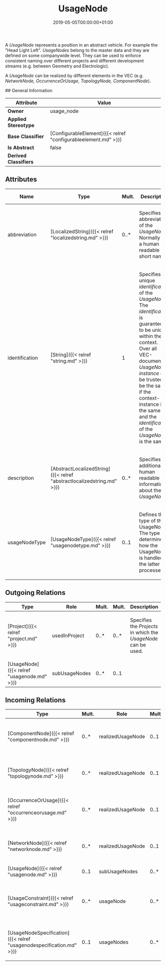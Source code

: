 ﻿---
title: UsageNode
toc: false
type: specs
date: "2019-05-05T00:00:00+01:00"
draft: false
menu_name: vec120

# Prev/next pager order (if `docs_section_pager` enabled in `params.toml`)
weight: 
---
<html>   <head>     </head>   <body>     <p> A <i>UsageNode</i> represents a position in an abstract vehicle. For example the &quot;Head Light Left&quot;. <i>UsageNodes</i> belong to the master data and they are defined on some companywide level. They can be used to enforce consistent naming over different projects and different development streams (e.g. between Geometry and Electrologic).     </p>      <p> A <i>UsageNode</i> can be realized by different elements in the VEC (e.g. <i>NetworkNode, OccurrenceOrUsage, TopologyNode, ComponentNode</i>).      </p>    </body> </html> 
## General Information

| Attribute               | Value |
|-------------------------|-------|
| **Owner**               | usage_node |
| **Applied Stereotype**  |   |
| **Base Classifier**     | [ConfigurableElement]({{< relref "configurableelement.md" >}})<br/>  |
| **Is Abstract**         | false |
| **Derived Classifiers** |   |


## Attributes
|  Name  |  Type  |  Mult.  |  Description  |  Owning Classifier  |
|--------|--------|---------|---------------|--------------|
|abbreviation | [LocalizedString]({{< relref "localizedstring.md" >}}) | 0..* | <html>   <head>     </head>   <body>     <p> Specifies an abbreviation of the <i>UsageNode</i>. Normally this a human readable short name.      </p>    </body> </html>  | [UsageNode]({{< relref "usagenode.md" >}}) |
|identification | [String]({{< relref "string.md" >}}) | 1 | <html>   <head>     </head>   <body>     <p> Specifies a unique <i>identification</i> of the <i>UsageNode</i>. The <i>identification</i> is guaranteed to be unique within the context. Over all VEC-documents a <i>UsageNode-instance</i> can be trusted to be the same if the context-instance is the same and the <i>identification</i> of the <i>UsageNode</i> is the same.      </p>    </body> </html>  | [UsageNode]({{< relref "usagenode.md" >}}) |
|description | [AbstractLocalizedString]({{< relref "abstractlocalizedstring.md" >}}) | 0..* | <html>   <head>     </head>   <body>     <p> Specifies additional, human readable information about the <i>UsageNode</i>.      </p>    </body> </html>  | [UsageNode]({{< relref "usagenode.md" >}}) |
|usageNodeType | [UsageNodeType]({{< relref "usagenodetype.md" >}}) | 0..1 | <html><body><p>Defines the type of the UsageNode. The type determines how the UsageNode is handled in the latter processes. </p></body></html> | [UsageNode]({{< relref "usagenode.md" >}}) |

## Outgoing Relations
|    Type  |   Role   |   Mult.   |   Mult.   |   Description   |
|----------|----------|-----------|-----------|-----------------|
| [Project]({{< relref "project.md" >}}) | usedInProject | 0..* | 0..* | <html>   <head>     </head>   <body>     <p> Specifies the <i>Projects</i> in which the <i>UsageNode</i> can be used.      </p>    </body> </html>  |
| [UsageNode]({{< relref "usagenode.md" >}}) | subUsageNodes | 0..* | 0..1 |  |
##  Incoming Relations
|    Type  |   Mult.  |   Role    |   Mult.   |   Description  |
|----------|----------|-----------|-----------|----------------|
| [ComponentNode]({{< relref "componentnode.md" >}}) | 0..* | realizedUsageNode | 0..1 | <html>   <head>     </head>   <body>     <p> References the <i>UsageNode</i> that is realized by this <i>ComponentNode</i>.      </p>    </body> </html>  |
| [TopologyNode]({{< relref "topologynode.md" >}}) | 0..* | realizedUsageNode | 0..1 | <html>   <head>     </head>   <body>     <p> References the <i>UsageNode</i> that is realized by this <i>TopologyNode</i>.      </p>    </body> </html>  |
| [OccurrenceOrUsage]({{< relref "occurrenceorusage.md" >}}) | 0..* | realizedUsageNode | 0..1 | <html>   <head>     </head>   <body>     <p> References the <i>UsageNode</i> that is realized by this <i>OccurrenceOrUsage</i>.      </p>    </body> </html>  |
| [NetworkNode]({{< relref "networknode.md" >}}) | 0..* | realizedUsageNode | 0..1 | <html>   <head>     </head>   <body>     <p> References the <i>UsageNode</i> that is realized by this <i>NetworkNode</i>.      </p>    </body> </html>  |
| [UsageNode]({{< relref "usagenode.md" >}}) | 0..1 | subUsageNodes | 0..* |  |
| [UsageConstraint]({{< relref "usageconstraint.md" >}}) | 0..* | usageNode | 0..* | <html>   <head>     </head>   <body> References the <i>UsageNode</i> to which the <i>UsageConstraint</i> applies. This means the described <i>PartVersion</i> is allowed / denied in the referenced UsageNode.</body> </html> |
| [UsageNodeSpecification]({{< relref "usagenodespecification.md" >}}) | 0..1 | usageNodes | 0..* | <html>   <head>     </head>   <body>     <p> Specifies the <i>UsageNodes</i> defined by this <i>UsageNodeSpecification.</i>      </p>    </body> </html>  |
